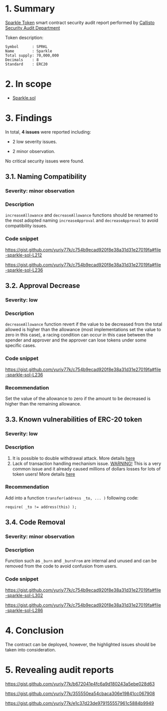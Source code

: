 # 1. Summary

[Sparkle Token](https://etherscan.io/address/0x4b7ad3a56810032782afce12d7d27122bdb96eff#code) smart contract security audit report performed by [Callisto Security Audit Department](https://github.com/EthereumCommonwealth/Auditing)

Token description:

	Symbol      : SPRKL
	Name        : Sparkle
	Total supply: 70,000,000
	Decimals    : 8
	Standard    : ERC20

# 2. In scope

- [Sparkle.sol](https://gist.github.com/yuriy77k/c754b9ecad920f8e38a31d31e27019fa)

# 3. Findings

In total, **4 issues** were reported including:

- 2 low severity issues.

- 2 minor observation.

No critical security issues were found.

## 3.1. Naming Compatibility

### Severity: minor observation

### Description

`increaseAllowance` and `decreaseAllowance` functions should be renamed to the most adopted naming `increaseApproval` and `decreaseApproval` to avoid compatibility issues.

### Code snippet

https://gist.github.com/yuriy77k/c754b9ecad920f8e38a31d31e27019fa#file-sparkle-sol-L212

https://gist.github.com/yuriy77k/c754b9ecad920f8e38a31d31e27019fa#file-sparkle-sol-L236

## 3.2. Approval Decrease
 
### Severity: low

### Description

`decreaseAllowance` function revert if the value to be decreased from the total allowed is higher than the allowance (most implementations set the value to zero in this case), a racing condition can occur in this case between the spender and approver and the approver can lose tokens under some specific cases.

### Code snippet

https://gist.github.com/yuriy77k/c754b9ecad920f8e38a31d31e27019fa#file-sparkle-sol-L236

### Recommendation

Set the value of the allowance to zero if the amount to be decreased is higher than the remaining allowance.

## 3.3. Known vulnerabilities of ERC-20 token

### Severity: low

### Description

1. It is possible to double withdrawal attack. More details [here](https://docs.google.com/document/d/1YLPtQxZu1UAvO9cZ1O2RPXBbT0mooh4DYKjA_jp-RLM/edit)
2. Lack of transaction handling mechanism issue. [WARNING!](https://gist.github.com/Dexaran/ddb3e89fe64bf2e06ed15fbd5679bd20) This is a very common issue and it already caused millions of dollars losses for lots of token users! More details [here](https://docs.google.com/document/d/1Feh5sP6oQL1-1NHi-X1dbgT3ch2WdhbXRevDN681Jv4/edit)

### Recommendation

Add into a function `transfer(address _to, ... )` following code:
```solidity
require( _to != address(this) );
```

## 3.4. Code Removal

### Severity: minor observation

### Description

Function such as `_burn` and `_burnFrom` are internal and unused and can be removed from the code to avoid confusion from users.

### Code snippet

https://gist.github.com/yuriy77k/c754b9ecad920f8e38a31d31e27019fa#file-sparkle-sol-L302

https://gist.github.com/yuriy77k/c754b9ecad920f8e38a31d31e27019fa#file-sparkle-sol-L286

# 4. Conclusion

The contract can be deployed, however, the highlighted issues should be taken into consideration.

# 5. Revealing audit reports

https://gist.github.com/yuriy77k/b672041e4fc6a9d180243a5ebe028d63

https://gist.github.com/yuriy77k/355550ea54cbaca306e19841cc067908

https://gist.github.com/yuriy77k/e1c37d23de979155557961c5884b9949
